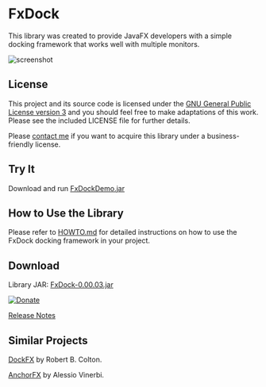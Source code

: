 # FxDock

This library was created to provide JavaFX developers with a simple docking framework that works well with multiple monitors.

![screenshot](https://github.com/andy-goryachev/FxDock/blob/master/screenshots/2016-0521-125006-709.png)

## License

This project and its source code is licensed under the [GNU General Public License version 3](https://www.gnu.org/licenses/gpl-3.0.en.html) and you should feel free to make adaptations of this work. Please see the included LICENSE file for further details.

Please [contact me](http://goryachev.com/contact.html) if you want to acquire this library under a business-friendly license.

## Try It

Download and run [FxDockDemo.jar](https://github.com/andy-goryachev/FxDock/raw/master/lib/FxDock/FxDockDemo.jar)

## How to Use the Library

Please refer to [HOWTO.md](doc/HOWTO.md) for detailed instructions on how to use the FxDock docking framework in your project. 

## Download

Library JAR: [FxDock-0.00.03.jar](https://github.com/andy-goryachev/FxDock/raw/master/lib/FxDock/FxDock-0.00.03.jar)

[![Donate](https://cdn.rawgit.com/andy-goryachev/FxDock/master/doc/donate.svg)](https://www.paypal.com/cgi-bin/webscr?cmd=_s-xclick&hosted_button_id=Q7JAWD7FK99QC)

[Release Notes](https://github.com/andy-goryachev/FxDock/blob/master/ReleaseNotes.md)

## Similar Projects

[DockFX](https://github.com/RobertBColton/DockFX) by Robert B. Colton.

[AnchorFX](https://github.com/alexbodogit/AnchorFX) by Alessio Vinerbi.
